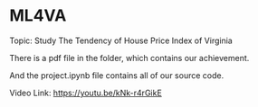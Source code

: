 # ML4VA

Topic: Study The Tendency of House Price Index of Virginia

There is a pdf file in the folder, which contains our achievement.

And the project.ipynb file contains all of our source code.

Video Link: https://youtu.be/kNk-r4rGikE
